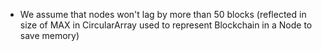 * We assume that nodes won't lag by more than 50 blocks (reflected in size of MAX in CircularArray used to represent Blockchain in a Node to save memory)